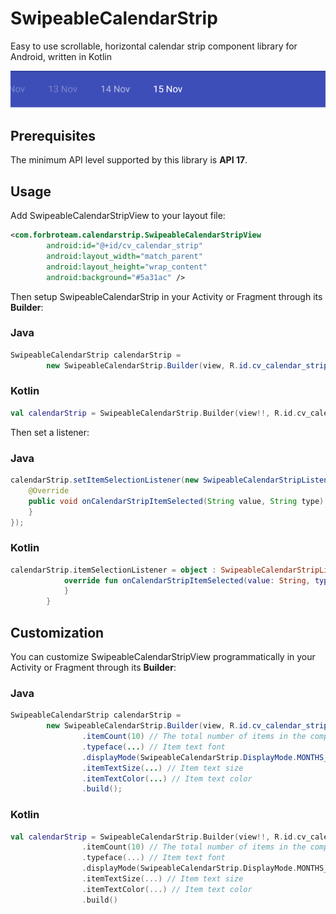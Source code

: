 # SwipeableCalendarStrip
Easy to use scrollable, horizontal calendar strip component library for Android, written in Kotlin

![screenshot](assets/calendar_strip_view.png)

## Prerequisites
The minimum API level supported by this library is **API 17**.

## Usage
Add SwipeableCalendarStripView to your layout file:
```xml
<com.forbroteam.calendarstrip.SwipeableCalendarStripView
        android:id="@+id/cv_calendar_strip"
        android:layout_width="match_parent"
        android:layout_height="wrap_content"
        android:background="#5a31ac" />
```  

Then setup SwipeableCalendarStrip in your Activity or Fragment through its **Builder**:

### Java
```java
SwipeableCalendarStrip calendarStrip = 
        new SwipeableCalendarStrip.Builder(view, R.id.cv_calendar_strip).build();
```
### Kotlin
```kotlin
val calendarStrip = SwipeableCalendarStrip.Builder(view!!, R.id.cv_calendar_strip).build()
```

Then set a listener:

### Java
```java
calendarStrip.setItemSelectionListener(new SwipeableCalendarStripListener() {
    @Override
    public void onCalendarStripItemSelected(String value, String type) {
    }
});
```
### Kotlin
```kotlin
calendarStrip.itemSelectionListener = object : SwipeableCalendarStripListener {
            override fun onCalendarStripItemSelected(value: String, type: String) {
            }
        }
```

## Customization
You can customize SwipeableCalendarStripView programmatically in your Activity or Fragment through its **Builder**:

### Java
```java
SwipeableCalendarStrip calendarStrip = 
        new SwipeableCalendarStrip.Builder(view, R.id.cv_calendar_strip)
                .itemCount(10) // The total number of items in the component
                .typeface(...) // Item text font
                .displayMode(SwipeableCalendarStrip.DisplayMode.MONTHS_YEARS) // Date format
                .itemTextSize(...) // Item text size
                .itemTextColor(...) // Item text color
                .build();
```
### Kotlin
```kotlin
val calendarStrip = SwipeableCalendarStrip.Builder(view!!, R.id.cv_calendar_strip)
                .itemCount(10) // The total number of items in the component
                .typeface(...) // Item text font
                .displayMode(SwipeableCalendarStrip.DisplayMode.MONTHS_YEARS) // Date format
                .itemTextSize(...) // Item text size
                .itemTextColor(...) // Item text color
                .build()
```
